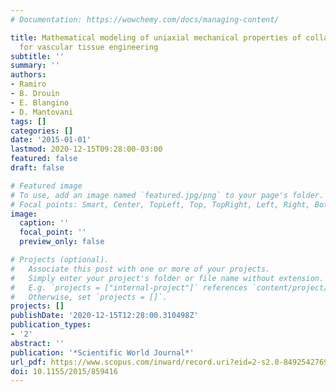 ```yaml
---
# Documentation: https://wowchemy.com/docs/managing-content/

title: Mathematical modeling of uniaxial mechanical properties of collagen gel scaffolds
  for vascular tissue engineering
subtitle: ''
summary: ''
authors:
- Ramiro
- B. Drouin
- E. Blangino
- D. Mantovani
tags: []
categories: []
date: '2015-01-01'
lastmod: 2020-12-15T09:28:00-03:00
featured: false
draft: false

# Featured image
# To use, add an image named `featured.jpg/png` to your page's folder.
# Focal points: Smart, Center, TopLeft, Top, TopRight, Left, Right, BottomLeft, Bottom, BottomRight.
image:
  caption: ''
  focal_point: ''
  preview_only: false

# Projects (optional).
#   Associate this post with one or more of your projects.
#   Simply enter your project's folder or file name without extension.
#   E.g. `projects = ["internal-project"]` references `content/project/deep-learning/index.md`.
#   Otherwise, set `projects = []`.
projects: []
publishDate: '2020-12-15T12:28:00.310498Z'
publication_types:
- '2'
abstract: ''
publication: '*Scientific World Journal*'
url_pdf: https://www.scopus.com/inward/record.uri?eid=2-s2.0-84925427693&doi=10.1155%2f2015%2f859416&partnerID=40&md5=7dec4d3953f207666016a7ebf9578221
doi: 10.1155/2015/859416
---
```

